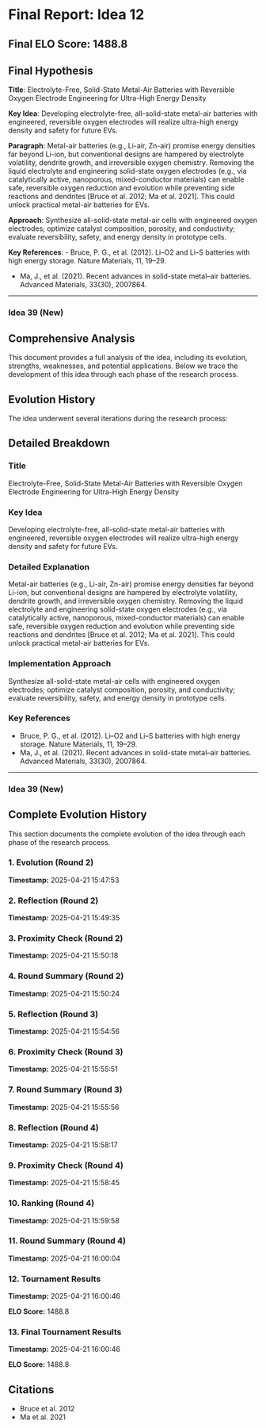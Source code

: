 # Final Report: Idea 12

## Final ELO Score: 1488.8

## Final Hypothesis

**Title**: Electrolyte-Free, Solid-State Metal-Air Batteries with Reversible Oxygen Electrode Engineering for Ultra-High Energy Density

**Key Idea**: Developing electrolyte-free, all-solid-state metal-air batteries with engineered, reversible oxygen electrodes will realize ultra-high energy density and safety for future EVs.

**Paragraph**: Metal-air batteries (e.g., Li-air, Zn-air) promise energy densities far beyond Li-ion, but conventional designs are hampered by electrolyte volatility, dendrite growth, and irreversible oxygen chemistry. Removing the liquid electrolyte and engineering solid-state oxygen electrodes (e.g., via catalytically active, nanoporous, mixed-conductor materials) can enable safe, reversible oxygen reduction and evolution while preventing side reactions and dendrites [Bruce et al. 2012; Ma et al. 2021]. This could unlock practical metal-air batteries for EVs.

**Approach**: Synthesize all-solid-state metal-air cells with engineered oxygen electrodes; optimize catalyst composition, porosity, and conductivity; evaluate reversibility, safety, and energy density in prototype cells.

**Key References**: - Bruce, P. G., et al. (2012). Li–O2 and Li–S batteries with high energy storage. Nature Materials, 11, 19–29.  
- Ma, J., et al. (2021). Recent advances in solid-state metal–air batteries. Advanced Materials, 33(30), 2007864.

---

### Idea 39 (New)

## Comprehensive Analysis

This document provides a full analysis of the idea, including its evolution, strengths, weaknesses, and potential applications. Below we trace the development of this idea through each phase of the research process.

## Evolution History

The idea underwent several iterations during the research process:

## Detailed Breakdown

### Title

Electrolyte-Free, Solid-State Metal-Air Batteries with Reversible Oxygen Electrode Engineering for Ultra-High Energy Density

### Key Idea

Developing electrolyte-free, all-solid-state metal-air batteries with engineered, reversible oxygen electrodes will realize ultra-high energy density and safety for future EVs.

### Detailed Explanation

Metal-air batteries (e.g., Li-air, Zn-air) promise energy densities far beyond Li-ion, but conventional designs are hampered by electrolyte volatility, dendrite growth, and irreversible oxygen chemistry. Removing the liquid electrolyte and engineering solid-state oxygen electrodes (e.g., via catalytically active, nanoporous, mixed-conductor materials) can enable safe, reversible oxygen reduction and evolution while preventing side reactions and dendrites [Bruce et al. 2012; Ma et al. 2021]. This could unlock practical metal-air batteries for EVs.

### Implementation Approach

Synthesize all-solid-state metal-air cells with engineered oxygen electrodes; optimize catalyst composition, porosity, and conductivity; evaluate reversibility, safety, and energy density in prototype cells.

### Key References

- Bruce, P. G., et al. (2012). Li–O2 and Li–S batteries with high energy storage. Nature Materials, 11, 19–29.  
- Ma, J., et al. (2021). Recent advances in solid-state metal–air batteries. Advanced Materials, 33(30), 2007864.

---

### Idea 39 (New)

## Complete Evolution History

This section documents the complete evolution of the idea through each phase of the research process.

### 1. Evolution (Round 2)
**Timestamp:** 2025-04-21 15:47:53



### 2. Reflection (Round 2)
**Timestamp:** 2025-04-21 15:49:35



### 3. Proximity Check (Round 2)
**Timestamp:** 2025-04-21 15:50:18



### 4. Round Summary (Round 2)
**Timestamp:** 2025-04-21 15:50:24



### 5. Reflection (Round 3)
**Timestamp:** 2025-04-21 15:54:56



### 6. Proximity Check (Round 3)
**Timestamp:** 2025-04-21 15:55:51



### 7. Round Summary (Round 3)
**Timestamp:** 2025-04-21 15:55:56



### 8. Reflection (Round 4)
**Timestamp:** 2025-04-21 15:58:17



### 9. Proximity Check (Round 4)
**Timestamp:** 2025-04-21 15:58:45



### 10. Ranking (Round 4)
**Timestamp:** 2025-04-21 15:59:58



### 11. Round Summary (Round 4)
**Timestamp:** 2025-04-21 16:00:04



### 12. Tournament Results
**Timestamp:** 2025-04-21 16:00:46

**ELO Score:** 1488.8



### 13. Final Tournament Results
**Timestamp:** 2025-04-21 16:00:46

**ELO Score:** 1488.8



## Citations

- Bruce et al. 2012
- Ma et al. 2021
